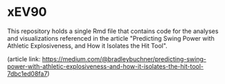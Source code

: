 # xEV90
This repository holds a single Rmd file that contains code for the analyses and visualizations referenced in the article "Predicting Swing Power with Athletic Explosiveness, and How it Isolates the Hit Tool". 

(article link: https://medium.com/@bradleybuchner/predicting-swing-power-with-athletic-explosiveness-and-how-it-isolates-the-hit-tool-7dbc1ed08fa7)
